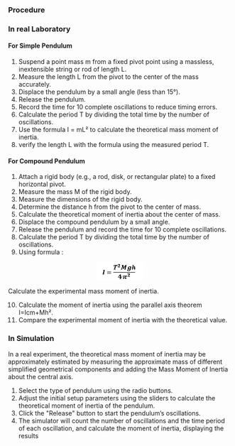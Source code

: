 ### Procedure

### In real Laboratory

#### For Simple Pendulum
1. Suspend a point mass m from a fixed pivot point using a massless, inextensible string or rod of length L.
2. Measure the length L from the pivot to the center of the mass accurately.
3. Displace the pendulum by a small angle (less than 15°).
4. Release the pendulum.
5. Record the time for 10 complete oscillations to reduce timing errors.
6. Calculate the period T by dividing the total time by the number of oscillations.
7. Use the formula I = mL²  to calculate the theoretical mass moment of inertia.
8. verify the length L with the formula using the measured period T.

#### For Compound Pendulum
1. Attach a rigid body (e.g., a rod, disk, or rectangular plate) to a fixed horizontal pivot.
2. Measure the mass M of the rigid body.
3. Measure the dimensions of the rigid body.
4. Determine the distance h from the pivot to the center of mass.
5. Calculate the theoretical moment of inertia about the center of mass.
6. Displace the compound pendulum by a small angle.
7. Release the pendulum and record the time for 10 complete oscillations.
8. Calculate the period T by dividing the total time by the number of oscillations.
9. Using formula  :
<p align="center">
  <img src="images/p1.png">
</p> 
   Calculate the experimental mass moment of inertia.

10. Calculate the moment of inertia using the parallel axis theorem I=Icm+Mh².
11. Compare the experimental moment of inertia with the theoretical value.


### In Simulation

   In a real experiment, the theoretical mass moment of inertia may be approximately estimated by measuring the approximate mass of different simplified geometrical components and adding the Mass Moment of Inertia about the central axis.
1.	Select the type of pendulum using the radio buttons.
2.	Adjust the initial setup parameters using the sliders to calculate the theoretical moment of inertia of the pendulum.
3.	Click the "Release" button to start the pendulum’s oscillations.
4.	The simulator will count the number of oscillations and the time period of each oscillation, and calculate the moment of inertia, displaying the results
